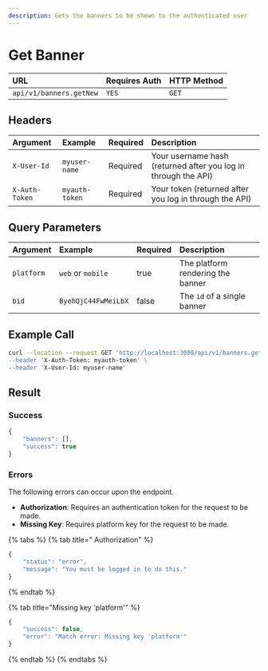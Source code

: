 ```yaml
---
description: Gets the banners to be shown to the authenticated user
---
```


# Get Banner

| URL | Requires Auth | HTTP Method |
| :--- | :--- | :--- |
| `api/v1/banners.getNew` | `YES` | `GET` |

## Headers

| Argument | Example | Required | Description |
| :--- | :--- | :--- | :--- |
| `X-User-Id` | `myuser-name` | Required | Your username hash \(returned after you log in through the API\) |
| `X-Auth-Token` | `myauth-token` | Required | Your token \(returned after you log in through the API\) |

## Query Parameters

| Argument | Example | Required | Description |
| :--- | :--- | :--- | :--- |
| `platform` | `web` or `mobile` | true | The platform rendering the banner |
| `bid` | `ByehQjC44FwMeiLbX` | false | The `id` of a single banner |

## Example Call

```bash
curl --location --request GET 'http://localhost:3000/api/v1/banners.getNew?platform=web&bid=ByehQjC44FwMeiLbX\
--header 'X-Auth-Token: myauth-token' \
--header 'X-User-Id: myuser-name'
```

## Result

### Success

```javascript
{
    "banners": [],
    "success": true
}
```

### Errors

The following errors can occur upon the endpoint.

* **Authorization**: Requires an authentication token for the request to be made.
* **Missing Key**: Requires platform key for the request to be made.

{% tabs %}
{% tab title=" Authorization" %}
```javascript
{
    "status": "error",
    "message": "You must be logged in to do this."
}
```
{% endtab %}

{% tab title="Missing key \'platform\'" %}
```javascript
{
    "success": false,
    "error": "Match error: Missing key 'platform'"
}
```
{% endtab %}
{% endtabs %}


